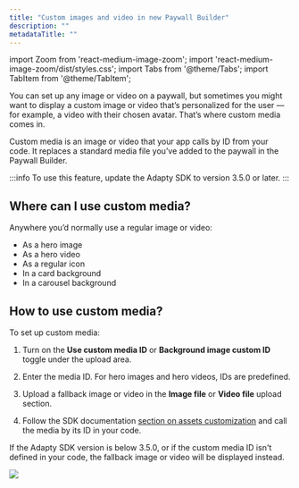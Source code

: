 ```yaml
---
title: "Custom images and video in new Paywall Builder"
description: ""
metadataTitle: ""
---
```


import Zoom from 'react-medium-image-zoom';
import 'react-medium-image-zoom/dist/styles.css';
import Tabs from '@theme/Tabs'; import TabItem from '@theme/TabItem'; 

You can set up any image or video on a paywall, but sometimes you might want to display a custom image or video that’s personalized for the user — for example, a video with their chosen avatar. That’s where custom media comes in.

Custom media is an image or video that your app calls by ID from your code. It replaces a standard media file you’ve added to the paywall in the Paywall Builder.

:::info
To use this feature, update the Adapty SDK to version 3.5.0 or later.
:::

## Where can I use custom media?

Anywhere you’d normally use a regular image or video:

- As a hero image
- As a hero video
- As a regular icon
- In a card background
- In a carousel background

## How to use custom media?
To set up custom media:

1. Turn on the **Use custom media ID** or **Background image custom ID** toggle under the upload area.

2. Enter the media ID. For hero images and hero videos, IDs are predefined.

3. Upload a fallback image or video in the **Image file** or **Video file** upload section.

4. Follow the SDK documentation [section on assets customization](https://adapty.io/docs/get-pb-paywalls#customize-assets) and call the media by its ID in your code.

If the Adapty SDK version is below 3.5.0, or if the custom media ID isn't defined in your code, the fallback image or video will be displayed instead.

<Zoom>
     <img src={require('./img/custom-media-predefined-id.webp').default}
     style={{
       border: '1px solid #727272', /* border width and color */
       width: '700px', /* image width */
       display: 'block', /* for alignment */
       margin: '0 auto' /* center alignment */
     }}
   />
   </Zoom>